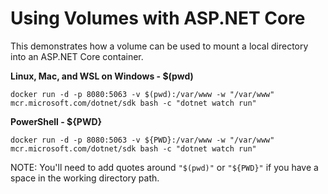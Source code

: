 # Using Volumes with ASP.NET Core

This demonstrates how a volume can be used to mount a local directory into an ASP.NET Core container.

**Linux, Mac, and WSL on Windows - $(pwd)**

`docker run -d -p 8080:5063 -v $(pwd):/var/www -w "/var/www" mcr.microsoft.com/dotnet/sdk bash -c "dotnet watch run"`

**PowerShell - ${PWD}**

`docker run -d -p 8080:5063 -v ${PWD}:/var/www -w "/var/www" mcr.microsoft.com/dotnet/sdk bash -c "dotnet watch run"`

NOTE: You'll need to add quotes around `"$(pwd)"` or `"${PWD}"` if you have a space in the working directory path.